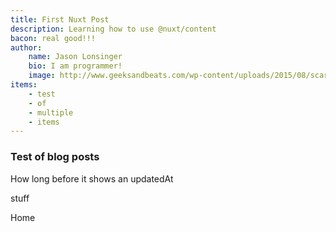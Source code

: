 ```yaml
---
title: First Nuxt Post
description: Learning how to use @nuxt/content
bacon: real good!!!
author:
    name: Jason Lonsinger
    bio: I am programmer!
    image: http://www.geeksandbeats.com/wp-content/uploads/2015/08/scared-batman.jpeg
items:
    - test
    - of
    - multiple
    - items
---
```


### Test of blog posts


How long before it shows an updatedAt

<!--more-->


stuff

<nuxt-link to="/">Home</nuxt-link>

<v-select :items="items" label="Select Item" prepend-icon="mdi-delete" />

